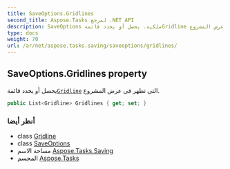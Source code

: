 ```yaml
---
title: SaveOptions.Gridlines
second_title: Aspose.Tasks لمرجع .NET API
description: SaveOptions ملكية. يحصل أو يحدد قائمةGridline التي تظهر في عرض المشروع.
type: docs
weight: 70
url: /ar/net/aspose.tasks.saving/saveoptions/gridlines/
---
```

## SaveOptions.Gridlines property

يحصل أو يحدد قائمة[`Gridline`](../../../aspose.tasks.visualization/gridline/) التي تظهر في عرض المشروع.

```csharp
public List<Gridline> Gridlines { get; set; }
```

### أنظر أيضا

* class [Gridline](../../../aspose.tasks.visualization/gridline/)
* class [SaveOptions](../)
* مساحة الاسم [Aspose.Tasks.Saving](../../saveoptions/)
* المجسم [Aspose.Tasks](../../../)



